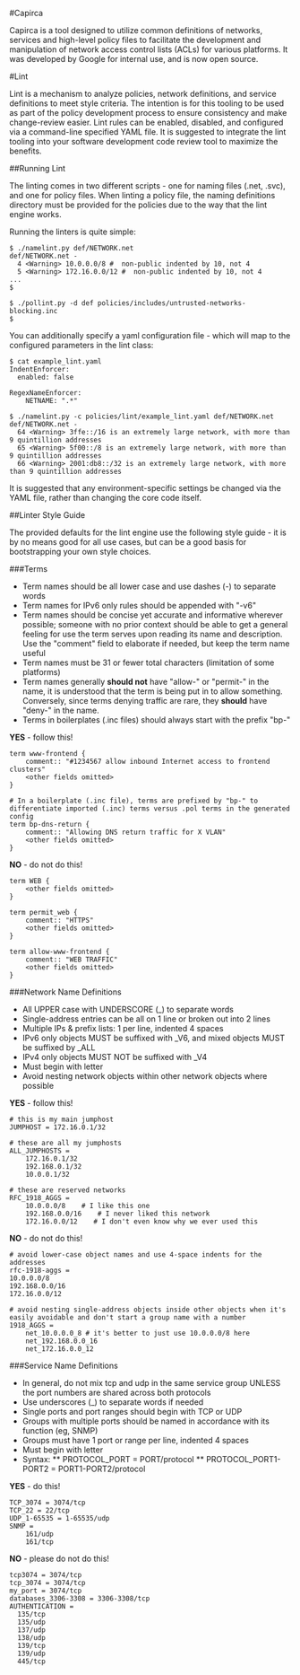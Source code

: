 #Capirca

Capirca is a tool designed to utilize common definitions of networks, services and high-level policy files to facilitate the development and manipulation of network access control lists (ACLs) for various platforms. It was developed by Google for internal use, and is now open source.


#Lint

Lint is a mechanism to analyze policies, network definitions, and service definitions to meet style criteria. The intention is for this tooling to be used as part of the policy development process to ensure consistency and make change-review easier. Lint rules can be enabled, disabled, and configured via a command-line specified YAML file. It is suggested to integrate the lint tooling into your software development code review tool to maximize the benefits.

##Running Lint

The linting comes in two different scripts - one for naming files (.net, .svc), and one for policy files. When linting a policy file, the naming definitions directory must be provided for the policies due to the way that the lint engine works.

Running the linters is quite simple:

```
$ ./namelint.py def/NETWORK.net
def/NETWORK.net -
  4 <Warning> 10.0.0.0/8 #  non-public indented by 10, not 4
  5 <Warning> 172.16.0.0/12 #  non-public indented by 10, not 4
...
$

$ ./pollint.py -d def policies/includes/untrusted-networks-blocking.inc
$
```

You can additionally specify a yaml configuration file - which will map to the configured parameters in the lint class:
```
$ cat example_lint.yaml
IndentEnforcer:
  enabled: false

RegexNameEnforcer:
    NETNAME: ".*"

$ ./namelint.py -c policies/lint/example_lint.yaml def/NETWORK.net
def/NETWORK.net -
  64 <Warning> 3ffe::/16 is an extremely large network, with more than 9 quintillion addresses
  65 <Warning> 5f00::/8 is an extremely large network, with more than 9 quintillion addresses
  66 <Warning> 2001:db8::/32 is an extremely large network, with more than 9 quintillion addresses
```

It is suggested that any environment-specific settings be changed via the YAML file, rather than changing the core code itself.

##Linter Style Guide

The provided defaults for the lint engine use the following style guide - it is by no means good for all use cases, but can be a good basis for bootstrapping your own style choices.

###Terms

* Term names should be all lower case and use dashes (-) to separate words
* Term names for IPv6 only rules should be appended with "-v6"
* Term names should be concise yet accurate and informative wherever possible; someone with no prior context should be able to get a general feeling for use the term serves upon reading its name and description. Use the "comment" field to elaborate if needed, but keep the term name useful
* Term names must be 31 or fewer total characters (limitation of some platforms)
* Term names generally **should not** have "allow-" or "permit-" in the name, it is understood that the term is being put in to allow something. Conversely, since terms denying traffic are rare, they **should** have "deny-" in the name.
* Terms in boilerplates (.inc files) should always start with the prefix "bp-"

**YES** - follow this!
```
term www-frontend {
    comment:: "#1234567 allow inbound Internet access to frontend clusters"
    <other fields omitted>
}

# In a boilerplate (.inc file), terms are prefixed by "bp-" to differentiate imported (.inc) terms versus .pol terms in the generated config
term bp-dns-return {
    comment:: "Allowing DNS return traffic for X VLAN"
    <other fields omitted>
}
```

**NO** - do not do this!
```
term WEB {
    <other fields omitted>
}

term permit_web {
    comment:: "HTTPS"
    <other fields omitted>
}

term allow-www-frontend {
    comment:: "WEB TRAFFIC"
    <other fields omitted>
}
```

###Network Name Definitions

* All UPPER case with UNDERSCORE (_) to separate words
* Single-address entries can be all on 1 line or broken out into 2 lines
* Multiple IPs & prefix lists: 1 per line, indented 4 spaces
* IPv6 only objects MUST be suffixed with _V6, and mixed objects MUST be suffixed by _ALL
* IPv4 only objects MUST NOT be suffixed with _V4
* Must begin with letter
* Avoid nesting network objects within other network objects where possible

**YES** - follow this!
```
# this is my main jumphost
JUMPHOST = 172.16.0.1/32

# these are all my jumphosts
ALL_JUMPHOSTS =
    172.16.0.1/32
    192.168.0.1/32
    10.0.0.1/32

# these are reserved networks
RFC_1918_AGGS =
    10.0.0.0/8    # I like this one
    192.168.0.0/16    # I never liked this network
    172.16.0.0/12    # I don't even know why we ever used this
```

**NO** - do not do this!
```
# avoid lower-case object names and use 4-space indents for the addresses
rfc-1918-aggs =
10.0.0.0/8
192.168.0.0/16
172.16.0.0/12

# avoid nesting single-address objects inside other objects when it's easily avoidable and don't start a group name with a number
1918_AGGS =
    net_10.0.0.0_8 # it's better to just use 10.0.0.0/8 here
    net_192.168.0.0_16
    net_172.16.0.0_12
```

###Service Name Definitions

* In general, do not mix tcp and udp in the same service group UNLESS the port numbers are shared across both protocols
* Use underscores (_) to separate words if needed
* Single ports and port ranges should begin with TCP or UDP
* Groups with multiple ports should be named in accordance with its function (eg, SNMP)
* Groups must have 1 port or range per line, indented 4 spaces
* Must begin with letter
* Syntax:
** PROTOCOL_PORT = PORT/protocol
** PROTOCOL_PORT1-PORT2 = PORT1-PORT2/protocol

**YES** - do this!
```
TCP_3074 = 3074/tcp
TCP_22 = 22/tcp
UDP_1-65535 = 1-65535/udp
SNMP =
    161/udp
    161/tcp
```

**NO** - please do not do this!
```
tcp3074 = 3074/tcp
tcp_3074 = 3074/tcp
my_port = 3074/tcp
databases_3306-3308 = 3306-3308/tcp
AUTHENTICATION =
  135/tcp
  135/udp
  137/udp
  138/udp
  139/tcp
  139/udp
  445/tcp
```
